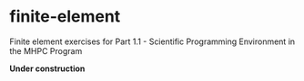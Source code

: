 # finite-element
Finite element exercises for Part 1.1 - Scientific Programming Environment in the MHPC Program

**Under construction**
